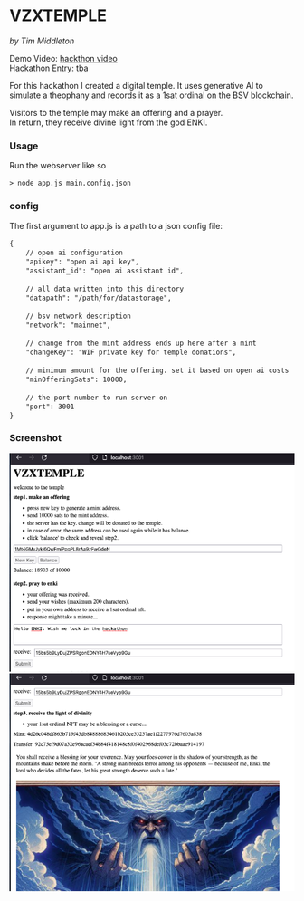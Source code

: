 # VZXTEMPLE

*by Tim Middleton*

Demo Video: [hackthon video](https://vimeo.com/936882508?share=copy)  
Hackathon Entry: tba  

For this hackathon I created a digital temple. 
It uses generative AI to simulate a theophany and records it as a 1sat ordinal on the BSV blockchain.  

Visitors to the temple may make an offering and a prayer.  
In return, they receive divine light from the god ENKI.  

### Usage

Run the webserver like so

```
> node app.js main.config.json
```

### config

The first argument to app.js is a path to a json config file:

```
{
    // open ai configuration
    "apikey": "open ai api key",
    "assistant_id": "open ai assistant id",

    // all data written into this directory
    "datapath": "/path/for/datastorage",

    // bsv network description
    "network": "mainnet",

    // change from the mint address ends up here after a mint
    "changeKey": "WIF private key for temple donations",
    
    // minimum amount for the offering. set it based on open ai costs
    "minOfferingSats": 10000,
    
    // the port number to run server on
    "port": 3001
}
```

### Screenshot

![sshot1](sshot1.png "sshot1")  
![sshot2](sshot2.png "sshot2")